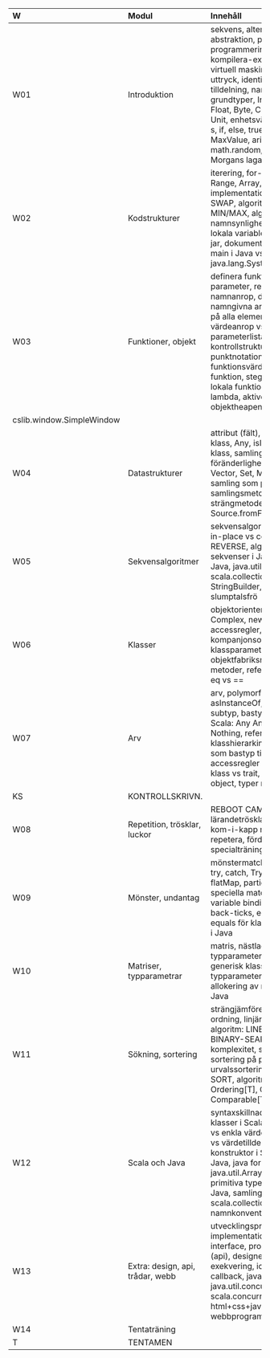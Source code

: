 | W   | Modul                            | Innehåll |
|:----|:---------------------------------|:--|
| W01 | Introduktion                     | sekvens, alternativ, repetition, abstraktion, programmeringsspråk, programmeringsparadigmer, editera-kompilera-exekvera, datorns delar, virtuell maskin, REPL, literal, värde, uttryck, identifierare, variabel, typ, tilldelning, namn, val, var, def, inbyggda grundtyper, Int, Long, Short, Double, Float, Byte, Char, String, println, typen Unit, enhetsvärdet (), stränginterpolatorn s, if, else, true, false, MinValue, MaxValue, aritmetik, slumptal, math.random, logiska uttryck, de Morgans lagar, while-sats, for-sats |
| W02 | Kodstrukturer                    | iterering, for-uttryck, map, foreach, Range, Array, Vector, algoritm vs implementation, pseudokod, algoritm: SWAP, algoritm: SUM, algoritm: MIN/MAX, algoritm: MININDEX, block, namnsynlighet, namnöverskuggning, lokala variabler, paket, import, filstruktur, jar, dokumentation, programlayout, JDK, main i Java vs Scala, java.lang.System.out.println |
| W03 | Funktioner, objekt               | definera funktion, anropa funktion, parameter, returtyp, värdeandrop, namnanrop, default-argument, namngivna argument, applicera funktion på alla element i en samling, procedur, värdeanrop vs namnanrop, uppdelad parameterlista, skapa egen kontrollstruktur, objekt, modul, punktnotation, tillstånd, metod, medlem, funktionsvärde, funktionstyp, äkta funktion, stegad funktion, apply, lazy val, lokala funktioner, anonyma funktioner, lambda, aktiveringspost, anropsstacken, objektheapen, rekursion  cslib.window.SimpleWindow |
| W04 | Datastrukturer                   | attribut (fält), medlem, metod, tupel, klass, Any, isInstanceOf, toString, case-klass, samling, scala.collection, föränderlighet vs oföränderlighet, List, Vector, Set, Map, typparameter, generisk samling som parameter, översikt samlingsmetoder, översikt strängmetoder, läsa/skriva textfiler, Source.fromFile, java.nio.file |
| W05 | Sekvensalgoritmer                | sekvensalgoritm, algoritm: SEQ-COPY, in-place vs copy, algoritm: SEQ-REVERSE, algoritm: SEQ-REGISTER, sekvenser i Java vs Scala, for-sats i Java, java.util.Scanner, scala.collection.mutable.ArrayBuffer, StringBuilder, java.util.Random, slumptalsfrö |
| W06 | Klasser                          | objektorientering, klass, Point, Square, Complex, new, null, this, inkapsling, accessregler, private, private[this], kompanjonsobjekt, getters och setters, klassparameter, primär konstruktor, objektfabriksmetod, överlagring av metoder, referenslikhet vs strukturlikhet, eq vs == |
| W07 | Arv                              | arv, polymorfism, trait, extends, asInstanceOf, with, inmixning, supertyp, subtyp, bastyp, override, klasshierarkin i Scala: Any AnyRef Object AnyVal Null Nothing, referenstyper vs värdetyper, klasshierarkin i scala.collection, Shape som bastyp till Rectangle och Circle, accessregler vid arv, protected, final, klass vs trait, abstract class, case-object, typer med uppräknade värden |
| KS  | KONTROLLSKRIVN.                  |  |
| W08 | Repetition, trösklar, luckor     | REBOOT CAMP: identifiera dina egna lärandetrösklar och kunskapsluckor, kom-i-kapp med övningar och labbar, repetera, fördjupning för de som är redo, specialträning för behövande |
| W09 | Mönster, undantag                | mönstermatchning, match, Option, throw, try, catch, Try, unapply, sealed, flatten, flatMap, partiella funktioner, collect, speciella matchningar: wildcard pattern; variable binding; sequence wildcard; back-ticks, equals, hashcode, exempel: equals för klassen Complex, switch-sats i Java |
| W10 | Matriser, typparametrar          | matris, nästlad samling, nästlad for-sats, typparameter, generisk funktion, generisk klass, fri vs bunden typparameter, matriser i Java vs Scala, allokering av nästlade arrayer i Scala och Java |
| W11 | Sökning, sortering               | strängjämförelse, compareTo, imlicit ordning, linjärsökning, binärsökning, algoritm: LINEAR-SEARCH, algortim: BINARY-SEARCH, algoritmisk komplexitet, sortering till ny vektor, sortering på plats, insättningssortering, urvalssortering, algoritm: INSERTION-SORT, algoritm: SELECTION-SORT, Ordering[T], Ordered[T], Comparator[T], Comparable[T] |
| W12 | Scala och Java                   | syntaxskillnader mellan Scala och Java, klasser i Scala vs Java, referensvariabler vs enkla värden i Java, referenstilldelning vs värdetilldelning i Java, alternativ konstruktor i Scala och Java, for-sats i Java, java for-each i Java, java.util.ArrayList, autoboxing i Java, primitiva typer i Java, wrapperklasser i Java, samlingar i Java vs Scala, scala.collection.JavaConverters, namnkonventioner för konstanter |
| W13 | Extra: design, api, trådar, webb | utvecklingsprocessen, krav-design-implementation-test, gränssnitt, trait vs interface, programmeringsgränssnitt (api), designexempel, tråd, jämlöpande exekvering, icke-blockerande anrop, callback, java.lang.Thread, java.util.concurrent.atomic.AtomicInteger, scala.concurrent.Future, kort om html+css+javascript+scala.js och webbprogrammering |
| W14 | Tentaträning                     |  |
| T   | TENTAMEN                         |  |